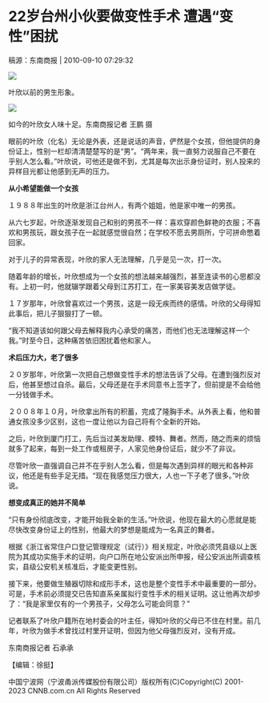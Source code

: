# 22岁台州小伙要做变性手术 遭遇“变性”困扰

稿源：东南商报  |  2010-09-10 07:29:32

![](http://www.cnnb.com.cn/pic/0/01/65/46/1654690_834823.jpg)

叶欣以前的男生形象。

![](http://www.cnnb.com.cn/pic/0/01/65/46/1654691_012187.jpg)

如今的叶欣女人味十足。东南商报记者 王鹏 摄

眼前的叶欣（化名）无论是外表，还是说话的声音，俨然是个女孩，但他提供的身份证上，性别一栏却清清楚楚写的是“男”。“两年来，我一直努力说服自己不要在乎别人怎么看。”叶欣说，可他还是做不到，尤其是每次出示身份证时，别人投来的异样目光都让他感到无声的压力。

**从小希望能做一个女孩**

１９８８年出生的叶欣是浙江台州人，有两个姐姐，他是家中唯一的男孩。

从六七岁起，叶欣逐渐发现自己和别的男孩不一样：喜欢穿颜色鲜艳的衣服；不喜欢和男孩玩，跟女孩子在一起就感觉很自然；在学校不愿去男厕所，宁可拼命憋着回家。

对于儿子的异常表现，叶欣的家人无法理解，几乎是见一次，打一次。

随着年龄的增长，叶欣想成为一个女孩的想法越来越强烈，甚至连读书的心思都没有。上初一时，他就辍学跟着父母到江苏打工，在一家美容美发店做学徒。

１７岁那年，叶欣曾喜欢过一个男孩，这是一段无疾而终的感情。叶欣的父母得知此事后，把儿子狠狠打了一顿。

“我不知道该如何跟父母去解释我内心承受的痛苦，而他们也无法理解这样一个我。”时至今日，这种痛苦依旧困扰着他和家人。

**术后压力大，老了很多**

２０岁那年，叶欣第一次把自己想做变性手术的想法告诉了父母。在遭到强烈反对后，他甚至想过自杀。最后，父母还是在手术同意书上签字了，但前提是不会给他一分钱做手术。

２００８年１０月，叶欣拿出所有的积蓄，完成了隆胸手术。从外表上看，他和普通女孩没多少区别，这也一度让他以为自己将有个全新的开始。

之后，叶欣到厦门打工，先后当过美发助理、模特、舞者。然而，随之而来的烦恼就多了起来，每到一处工作或租房子，人家见他身份证后，就少不了非议。

尽管叶欣一直强调自己并不在乎别人怎么看，但是每次遇到异样的眼光和各种非议，他还是有些手足无措。“现在我感觉压力很大，人也一下子老了很多。”叶欣说。

**想变成真正的她并不简单**

“只有身份彻底改变，才能开始我全新的生活。”叶欣说，他现在最大的心愿就是能尽快改变身份证上的性别，他最大的梦想是能成为一名真正的舞者。

根据《浙江省常住户口登记管理规定（试行）》相关规定，叶欣必须凭县级以上医院为其成功实施手术的证明，向户口所在地公安派出所申报，经公安派出所调查核实，县级公安机关核准后，才能变更性别。

接下来，他要做生殖器切除和成形手术，这也是整个变性手术中最重要的一部分。可是，手术前必须提交已告知直系亲属拟行变性手术的相关证明。这让他再次却步了：“我是家里仅有的一个男孩子，父母怎么可能会同意？”

记者联系了叶欣户籍所在地村委会的叶主任，得知叶欣的父母已不住在村里。前几年，叶欣为做手术曾找过村里开证明，但因为他父母强烈反对，没有开成。

东南商报记者 石承承

【编辑：徐挺】

中国宁波网（宁波甬派传媒股份有限公司）版权所有(C)Copyright(C) 2001-2023 CNNB.com.cn All Rights Reserved